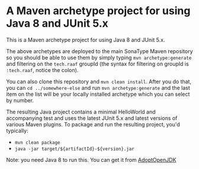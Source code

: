 # A Maven archetype project for using Java 8 and JUnit 5.x

This is a Maven archetype project for using Java 8 and JUnit 5.x.

The above archetypes are deployed to the main SonaType Maven repository so you should be able to use them by simply typing `mvn archetype:generate` and filtering on the `tech.raaf` groupId (the syntax for filtering on groupId is `:tech.raaf`, notice the colon).

You can also clone this repository and `mvn clean install`. After you do that, you can `cd ../somewhere-else` and run `mvn archetype:generate` and the last item on the list will be your locally installed archetype which you can select by number.

The resulting Java project contains a minimal HelloWorld and accompanying test and uses the latest JUnit 5.x and latest versions of various Maven plugins. To package and run the resulting project, you'd typically:

 * `mvn clean package`
 * `java -jar target/${artifactId}-${version}.jar`

Note: you need Java 8 to run this. You can get it from [AdoptOpenJDK](https://adoptopenjdk.net/)


